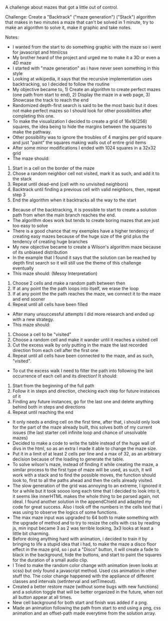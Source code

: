 A challenge about mazes that got a little out of control.

Challenge: Create a "Backtrack" ("maze generation") ("Stack") algorithm that makes in two minutes a maze that can't be solved in 1 minute, try to make an algorithm to solve it, make it graphic and take notes.

Notes:
- I wanted from the start to do something graphic with the maze so i went for javascript and html/css
- My brother heard of the project and urged me to make it a 3D or even a 4D maze
- I started with "maze generation" as i have never seen something in this style
- Looking at wikipedia, it says that the recursive implementation uses backtracking, so I decided to follow the routine 
- My objective became to, 1) Create an algorithm to create perfect mazes (one path from start to end), 2) Display the maze in a web page, 3) Showcase the track to reach the end
- Randomized depth-first search is said to be the most basic but it does not make perfect mazes so I should look for other possibilities after completing this one.
- To make the visualization I decided to create a grid of 16x16(256) squares, the idea being to hide the margins between the squares to make the pathway.
- Other possibility was to ignore the troubles of 4 margins per grid square and just "paint" the squares making walls out of entire grid items
- After some minor modifications I ended with 1024 squares in a 32x32 grid
- The maze should:
1) Start in a cell on the border of the maze
2) Chose a random neighbor cell not visited, mark it as such, and add it to the stack
3) Repeat until dead-end (cell with no unvisited neighbors)
4) Backtrack until finding a previous cell with valid neighbors, then, repeat step 3
5) End the algorithm when it backtracks all the way to the start
- Because of the backtracking, it is possible to start to create a solution path from when the main branch reaches the end.
- The algorithm does work but tends to create boring mazes that are just too easy to solve
- There is a good chance that my exemples have a higher tendency of creating easy mazes because of the huge size of the grid plus the tendency of creating huge branches
- My new objective became to create a Wilson's algorithm maze because of its unbiased distribution
- In the example that I found it says that the solution can be reached by depth first search so it will still use the theme of this challenge eventually
- This maze should: (Messy Interpretation)
1) Choose 2 cells and make a random path between then
2) If at any point the the path loops into itself, we erase the loop
3) If at any point the the path reaches the maze, we connect it to the maze and end sooner
4) Repeat until all cells have been filled
- After many unsuccessful attempts I did more research and ended up with a new strategy.
- This maze should: 
1) Choose a cell to be "visited"
2) Choose a random cell and make it wander until it reaches a visited cell
3) Cut the excess walk by only putting in the maze the last recorded direction from each cell after the first one 
4) Repeat until all cells have been connected to the maze, and as such, "visited".
- To cut the excess walk I need to filter the path into following the last occurrence of each cell and its direction! It should:
1) Start from the beginning of the full path
2) Follow it in steps and direction, checking each step for future instances of it
3) Finding any future instances, go for the last one and delete anything behind both in steps and directions
4) Repeat until reaching the end 
- It only needs a ending cell on the first time, after that, i should only look for the part of the maze already built, this solves both of my current issues (the last starter cell infinite loop and chance of unsolvable mazes)
- Decided to make a code to write the table instead of the huge wall of divs in the html, so as an extra I made it able to change the maze size.
- Put it in a limit of at least 2 cells per line and a max of 32, as an arbitrary decision because of the loading to generate the table.
- To solve wilson's maze, instead of finding it while creating the maze, a similar process to the first type of maze will be used, as such, it will work with a stack and to find the possible moves, the function should look to, first to all the paths ahead and then the cells already visited.
- The slow generation of the grid was annoying to an extreme, I ignored it for a while but it took soooo long each time that I decided to look into it, it seems like innerHTML makes the whole thing to be parsed again, not ideal. I found another solution in the appendChield and adapted my code for great success. Also i took off the numbers in the cells text that i was using to observe the logics of some functions.
- The max maze input was upgraded to 64 both to make something with the upgrade of method and to try to resize the cells with css by reading js, min input became 3 as 2 was terrible looking, 3x3 looks at least a little bit charming.
- Before doing anything hard with animation, i decided to train it by bringing to life a stupid idea that i had, to make the maze a disco floor effect in the maze grid, so i put a "Disco" button, it will create a fade to black in the background, hide the buttons, and start to paint the squares for the duration of a small audio clip.
- I Tried to make the random color change with animation (even looks at scss) but only found a javascript method. Used css animation in other stuff tho. The color change happened with the appliance of different classes and intervals (setInterval and setTimeout).
- Created a better restore maze (without some bugs with new functions) and a solution toggle that will be better organized in the future, when not all button appear at all times.
- New cell background for both start and finish was added if a png.
- Made an animation following the path from start to end using a png, css animation and an offset-path made everytime from the solution array.
